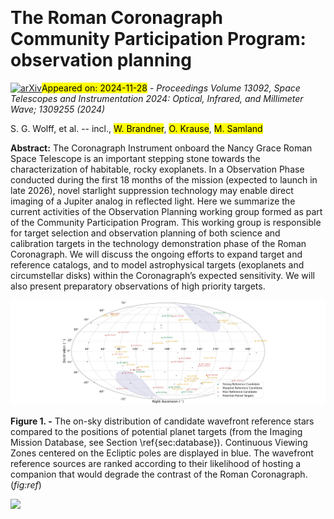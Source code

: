 <div class="macros" style="visibility:hidden;">
$\newcommand{\ensuremath}{}$
$\newcommand{\xspace}{}$
$\newcommand{\object}[1]{\texttt{#1}}$
$\newcommand{\farcs}{{.}''}$
$\newcommand{\farcm}{{.}'}$
$\newcommand{\arcsec}{''}$
$\newcommand{\arcmin}{'}$
$\newcommand{\ion}[2]{#1#2}$
$\newcommand{\textsc}[1]{\textrm{#1}}$
$\newcommand{\hl}[1]{\textrm{#1}}$
$\newcommand{\footnote}[1]{}$
$\newcommand{\nlhref}[1]{\href{#1}{\nolinkurl{#1}}}$
$\newcommand{\baselinestretch}{1.0}$</div>



<div id="title">

# The Roman Coronagraph Community Participation Program: observation planning

</div>
<div id="comments">

[![arXiv](https://img.shields.io/badge/arXiv-2411.17868-b31b1b.svg)](https://arxiv.org/abs/2411.17868)<mark>Appeared on: 2024-11-28</mark> -  _Proceedings Volume 13092, Space Telescopes and Instrumentation 2024: Optical, Infrared, and Millimeter Wave; 1309255 (2024)_

</div>
<div id="authors">

S. G. Wolff, et al. -- incl., <mark>W. Brandner</mark>, <mark>O. Krause</mark>, <mark>M. Samland</mark>

</div>
<div id="abstract">

**Abstract:** The Coronagraph Instrument onboard the Nancy Grace Roman Space Telescope is an important stepping stone towards the characterization of habitable, rocky exoplanets. In a Observation Phase conducted during the first 18 months of the mission (expected to launch in late 2026), novel starlight suppression technology may enable direct imaging of a Jupiter analog in reflected light. Here we summarize the current activities of the Observation Planning working group formed as part of the Community Participation Program. This working group is responsible for target selection and observation planning of both science and calibration targets in the technology demonstration phase of the Roman Coronagraph. We will discuss the ongoing efforts to expand target and reference catalogs, and to model astrophysical targets (exoplanets and circumstellar disks) within the Coronagraph’s expected sensitivity. We will also present preparatory observations of high priority targets.

</div>

<div id="div_fig1">

<img src="tmp_2411.17868/./RomanReference_targets.png" alt="Fig1" width="100%"/>

**Figure 1. -** The on-sky distribution of candidate wavefront reference stars compared to the positions of potential planet targets (from the Imaging Mission Database, see Section \ref{sec:database}). Continuous Viewing Zones centered on the Ecliptic poles are displayed in blue. The wavefront reference sources are ranked according to their likelihood of hosting a companion that would degrade the contrast of the Roman Coronagraph.
     (*fig:ref*)

</div><div id="qrcode"><img src=https://api.qrserver.com/v1/create-qr-code/?size=100x100&data="https://arxiv.org/abs/2411.17868"></div>